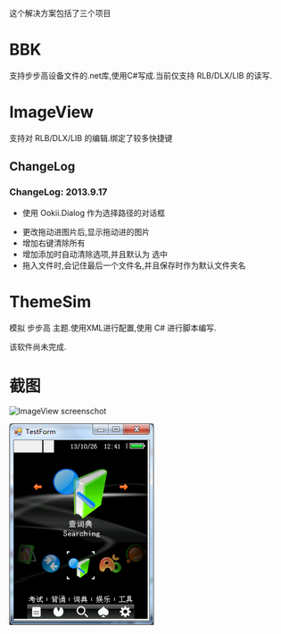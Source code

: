 ﻿这个解决方案包括了三个项目

BBK
===

支持步步高设备文件的.net库,使用C#写成.当前仅支持 RLB/DLX/LIB 的读写.

ImageView
==========

支持对 RLB/DLX/LIB 的编辑.绑定了较多快捷键

ChangeLog
----------

### ChangeLog: 2013.9.17

 * 使用 Ookii.Dialog 作为选择路径的对话框
 + 更改拖动进图片后,显示拖动进的图片
 + 增加右键清除所有
 + 增加添加时自动清除选项,并且默认为 选中
 + 拖入文件时,会记住最后一个文件名,并且保存时作为默认文件夹名

 
ThemeSim
========

模拟 步步高 主题.使用XML进行配置,使用 C# 进行脚本编写.

该软件尚未完成.

截图
====

![ImageView screenschot](./ImaveView_screenshot.png "ImageView")

<!--more-->

![ImageView screenschot](./ThemeSim_screenshot.png "ImageView")

 
